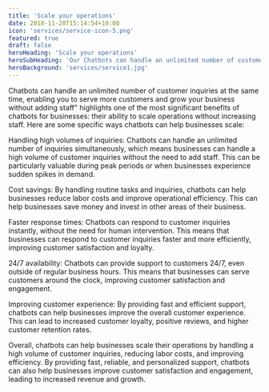 ```yaml
---
title: 'Scale your operations'
date: 2018-11-28T15:14:54+10:00
icon: 'services/service-icon-5.png'
featured: true
draft: false
heroHeading: 'Scale your operations'
heroSubHeading: 'Our Chatbots can handle an unlimited number of customer inquiries at the same time, enabling you to serve more customers and grow your business without adding staff.'
heroBackground: 'services/service1.jpg'
---
```


Chatbots can handle an unlimited number of customer inquiries at the same time, enabling you to serve more customers and grow your business without adding staff" highlights one of the most significant benefits of chatbots for businesses: their ability to scale operations without increasing staff. Here are some specific ways chatbots can help businesses scale:

Handling high volumes of inquiries: Chatbots can handle an unlimited number of inquiries simultaneously, which means businesses can handle a high volume of customer inquiries without the need to add staff. This can be particularly valuable during peak periods or when businesses experience sudden spikes in demand.

Cost savings: By handling routine tasks and inquiries, chatbots can help businesses reduce labor costs and improve operational efficiency. This can help businesses save money and invest in other areas of their business.

Faster response times: Chatbots can respond to customer inquiries instantly, without the need for human intervention. This means that businesses can respond to customer inquiries faster and more efficiently, improving customer satisfaction and loyalty.

24/7 availability: Chatbots can provide support to customers 24/7, even outside of regular business hours. This means that businesses can serve customers around the clock, improving customer satisfaction and engagement.

Improving customer experience: By providing fast and efficient support, chatbots can help businesses improve the overall customer experience. This can lead to increased customer loyalty, positive reviews, and higher customer retention rates.

Overall, chatbots can help businesses scale their operations by handling a high volume of customer inquiries, reducing labor costs, and improving efficiency. By providing fast, reliable, and personalized support, chatbots can also help businesses improve customer satisfaction and engagement, leading to increased revenue and growth.
